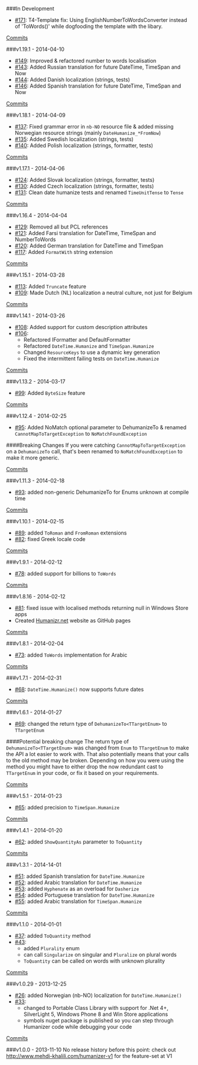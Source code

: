 ###In Development
  - [#171](https://github.com/MehdiK/Humanizer/pull/171): T4-Template fix: Using EnglishNumberToWordsConverter instead of 'ToWords()' while dogfooding the template with the libary.

[Commits](https://github.com/MehdiK/Humanizer/compare/v1.19.1...master)

###v1.19.1 - 2014-04-10
  - [#149](https://github.com/MehdiK/Humanizer/pull/149): Improved & refactored number to words localisation 
  - [#143](https://github.com/MehdiK/Humanizer/pull/143): Added Russian translation for future DateTime, TimeSpan and Now
  - [#144](https://github.com/MehdiK/Humanizer/pull/144): Added Danish localization (strings, tests)
  - [#146](https://github.com/MehdiK/Humanizer/pull/146): Added Spanish translation for future DateTime, TimeSpan and Now

[Commits](https://github.com/MehdiK/Humanizer/compare/v1.18.1...v1.19.1)

###v1.18.1 - 2014-04-09
  - [#137](https://github.com/MehdiK/Humanizer/pull/137): Fixed grammar error in `nb-NO` resource file & added missing Norwegian resource strings (mainly `DateHumanize_*FromNow`)
  - [#135](https://github.com/MehdiK/Humanizer/pull/135): Added Swedish localization (strings, tests)
  - [#140](https://github.com/MehdiK/Humanizer/pull/140): Added Polish localization (strings, formatter, tests)

[Commits](https://github.com/MehdiK/Humanizer/compare/v1.17.1...v1.18.1)

###v1.17.1 - 2014-04-06
  - [#124](https://github.com/MehdiK/Humanizer/pull/124): Added Slovak localization (strings, formatter, tests)
  - [#130](https://github.com/MehdiK/Humanizer/pull/130): Added Czech localization (strings, formatter, tests)
  - [#131](https://github.com/MehdiK/Humanizer/pull/131): Clean date humanize tests and renamed `TimeUnitTense` to `Tense`

[Commits](https://github.com/MehdiK/Humanizer/compare/v1.16.4...v1.17.1)

###v1.16.4 - 2014-04-04
  - [#129](https://github.com/MehdiK/Humanizer/pull/129): Removed all but PCL references
  - [#121](https://github.com/MehdiK/Humanizer/pull/121): Added Farsi translation for DateTime, TimeSpan and NumberToWords
  - [#120](https://github.com/MehdiK/Humanizer/pull/120): Added German translation for DateTime and TimeSpan
  - [#117](https://github.com/MehdiK/Humanizer/pull/117): Added `FormatWith` string extension

[Commits](https://github.com/MehdiK/Humanizer/compare/v1.15.1...v1.16.4)

###v1.15.1 - 2014-03-28
  - [#113](https://github.com/MehdiK/Humanizer/pull/113): Added `Truncate` feature
  - [#109](https://github.com/MehdiK/Humanizer/pull/109): Made Dutch (NL) localization a neutral culture, not just for Belgium

[Commits](https://github.com/MehdiK/Humanizer/compare/v1.14.1...v1.15.1)

###v1.14.1 - 2014-03-26
  - [#108](https://github.com/MehdiK/Humanizer/pull/108): Added support for custom description attributes
  - [#106](https://github.com/MehdiK/Humanizer/pull/106): 
    - Refactored IFormatter and DefaultFormatter
	- Refactored `DateTime.Humanize` and `TimeSpan.Humanize`
	- Changed `ResourceKeys` to use a dynamic key generation
	- Fixed the intermittent failing tests on `DateTime.Humanize`

[Commits](https://github.com/MehdiK/Humanizer/compare/v1.13.2...v1.14.1)

###v1.13.2 - 2014-03-17
  - [#99](https://github.com/MehdiK/Humanizer/pull/99): Added `ByteSize` feature

[Commits](https://github.com/MehdiK/Humanizer/compare/v1.12.4...v1.13.2)

###v1.12.4 - 2014-02-25
  - [#95](https://github.com/MehdiK/Humanizer/pull/95): Added NoMatch optional parameter to DehumanizeTo & renamed `CannotMapToTargetException` to `NoMatchFoundException`

####Breaking Changes
If you were catching `CannotMapToTargetException` on a `DehumanizeTo` call, that's been renamed to `NoMatchFoundException` to make it more generic.

[Commits](https://github.com/MehdiK/Humanizer/compare/v1.11.3...v1.12.4)

###v1.11.3 - 2014-02-18
  - [#93](https://github.com/MehdiK/Humanizer/pull/93): added non-generic DehumanizeTo for Enums unknown at compile time

[Commits](https://github.com/MehdiK/Humanizer/compare/v1.10.1...v1.11.3)

###v1.10.1 - 2014-02-15
  - [#89](https://github.com/MehdiK/Humanizer/pull/89): added `ToRoman` and `FromRoman` extensions
  - [#82](https://github.com/MehdiK/Humanizer/pull/82): fixed Greek locale code

[Commits](https://github.com/MehdiK/Humanizer/compare/v1.9.1...v1.10.1)

###v1.9.1 - 2014-02-12
  - [#78](https://github.com/MehdiK/Humanizer/pull/78): added support for billions to `ToWords`

[Commits](https://github.com/MehdiK/Humanizer/compare/v1.8.1...v1.9.1)

###v1.8.16 - 2014-02-12
  - [#81](https://github.com/MehdiK/Humanizer/pull/81): fixed issue with localised methods returning null in Windows Store apps
  - Created [Humanizr.net](http://humanizr.net) website as GitHub pages

[Commits](https://github.com/MehdiK/Humanizer/compare/v1.8.1...v1.8.16)

###v1.8.1 - 2014-02-04
  - [#73](https://github.com/MehdiK/Humanizer/pull/73): added `ToWords` implementation for Arabic

[Commits](https://github.com/MehdiK/Humanizer/compare/v1.7.1...v1.8.1)

###v1.7.1 - 2014-02-31
  - [#68](https://github.com/MehdiK/Humanizer/pull/68): `DateTime.Humanize()` now supports future dates

[Commits](https://github.com/MehdiK/Humanizer/compare/v1.6.1...v1.7.1)

###v1.6.1 - 2014-01-27
  - [#69](https://github.com/MehdiK/Humanizer/pull/69): changed the return type of `DehumanizeTo<TTargetEnum>` to `TTargetEnum`

####Potential breaking change
The return type of `DehumanizeTo<TTargetEnum>` was changed from `Enum` to `TTargetEnum` to make the API a lot easier to work with.
That also potentially means that your calls to the old method may be broken.
Depending on how you were using the method you might have to either drop the now redundant cast to `TTargetEnum` in your code, or 
fix it based on your requirements.

[Commits](https://github.com/MehdiK/Humanizer/compare/v1.5.1...v1.6.1)

###v1.5.1 - 2014-01-23
  - [#65](https://github.com/MehdiK/Humanizer/pull/65): added precision to `TimeSpan.Humanize`

[Commits](https://github.com/MehdiK/Humanizer/compare/v1.4.1...v1.5.1)

###v1.4.1 - 2014-01-20
  - [#62](https://github.com/MehdiK/Humanizer/pull/62): added `ShowQuantityAs` parameter to `ToQuantity`

[Commits](https://github.com/MehdiK/Humanizer/compare/v1.3.1...v1.4.1)

###v1.3.1 - 2014-14-01
  - [#51](https://github.com/MehdiK/Humanizer/pull/51): added Spanish translation for `DateTime.Humanize`
  - [#52](https://github.com/MehdiK/Humanizer/pull/52): added Arabic translation for `DateTime.Humanize`
  - [#53](https://github.com/MehdiK/Humanizer/pull/53): added `Hyphenate` as an overload for `Dasherize`
  - [#54](https://github.com/MehdiK/Humanizer/pull/54): added Portuguese translation for `DateTime.Humanize`
  - [#55](https://github.com/MehdiK/Humanizer/pull/55): added Arabic translation for `TimeSpan.Humanize`

[Commits](https://github.com/MehdiK/Humanizer/compare/v1.1.0...v1.3.1)

###v1.1.0 - 2014-01-01
  - [#37](https://github.com/MehdiK/Humanizer/pull/37): added `ToQuantity` method
  - [#43](https://github.com/MehdiK/Humanizer/pull/43): 
    - added `Plurality` enum
    - can call `Singularize` on singular and `Pluralize` on plural words
    - `ToQuantity` can be called on words with unknown plurality

[Commits](https://github.com/MehdiK/Humanizer/compare/v1.0.29...v1.1.0)

###v1.0.29 - 2013-12-25
  - [#26](https://github.com/MehdiK/Humanizer/pull/26): added Norwegian (nb-NO) localization for `DateTime.Humanize()`
  - [#33](https://github.com/MehdiK/Humanizer/pull/33): 
    - changed to Portable Class Library with support for .Net 4+, SilverLight 5, Windows Phone 8 and Win Store applications
    - symbols nuget package is published so you can step through Humanizer code while debugging your code

[Commits](https://github.com/MehdiK/Humanizer/compare/v1.0.0...v1.0.29)

###v1.0.0 - 2013-11-10
No release history before this point: check out http://www.mehdi-khalili.com/humanizer-v1 for the feature-set at V1

